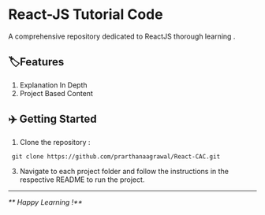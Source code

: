 # React-JS Tutorial Code
A comprehensive repository dedicated to  ReactJS thorough learning . 

## 🏷️Features
1. Explanation In Depth
2. Project Based Content
  
## ✈️ Getting Started
1. Clone the repository :
```
 git clone https://github.com/prarthanaagrawal/React-CAC.git
 ```
3. Navigate to each project folder and follow the instructions in the respective README to run the project.


---
_** Happy Learning !**_

